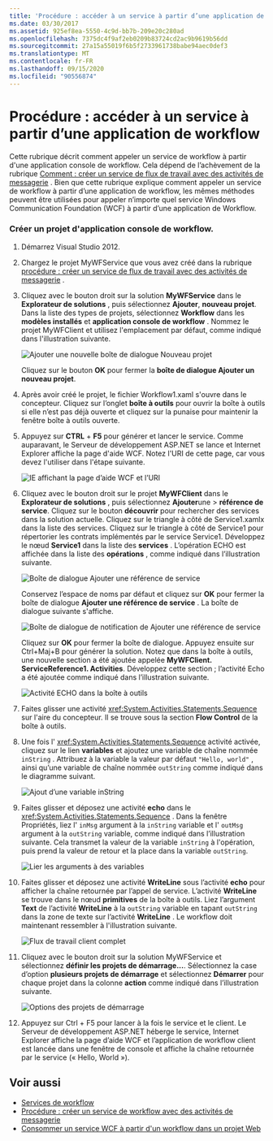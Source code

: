 ```yaml
---
title: 'Procédure : accéder à un service à partir d’une application de workflow'
ms.date: 03/30/2017
ms.assetid: 925ef8ea-5550-4c9d-bb7b-209e20c280ad
ms.openlocfilehash: 7375dc4f9af2eb0209b83724cd2ac9b9619b56dd
ms.sourcegitcommit: 27a15a55019f6b5f2733961738babe94aec0def3
ms.translationtype: MT
ms.contentlocale: fr-FR
ms.lasthandoff: 09/15/2020
ms.locfileid: "90556874"
---
```

# <a name="how-to-access-a-service-from-a-workflow-application"></a>Procédure : accéder à un service à partir d’une application de workflow
Cette rubrique décrit comment appeler un service de workflow à partir d'une application console de workflow. Cela dépend de l’achèvement de la rubrique [Comment : créer un service de flux de travail avec des activités de messagerie](how-to-create-a-workflow-service-with-messaging-activities.md) . Bien que cette rubrique explique comment appeler un service de workflow à partir d’une application de workflow, les mêmes méthodes peuvent être utilisées pour appeler n’importe quel service Windows Communication Foundation (WCF) à partir d’une application de Workflow.

### <a name="create-a-workflow-console-application-project"></a>Créer un projet d'application console de workflow.

1. Démarrez Visual Studio 2012.

2. Chargez le projet MyWFService que vous avez créé dans la rubrique [procédure : créer un service de flux de travail avec des activités de messagerie](how-to-create-a-workflow-service-with-messaging-activities.md) .

3. Cliquez avec le bouton droit sur la solution **MyWFService** dans le **Explorateur de solutions** , puis sélectionnez **Ajouter**, **nouveau projet**. Dans la liste des types de projets, sélectionnez **Workflow** dans les **modèles installés** et **application console de workflow** . Nommez le projet MyWFClient et utilisez l'emplacement par défaut, comme indiqué dans l'illustration suivante.

     ![Ajouter une nouvelle boîte de dialogue Nouveau projet](./media/how-to-access-a-service-from-a-workflow-application/add-new-project-dialog.jpg)

     Cliquez sur le bouton **OK** pour fermer la **boîte de dialogue Ajouter un nouveau projet**.

4. Après avoir créé le projet, le fichier Workflow1.xaml s'ouvre dans le concepteur. Cliquez sur l’onglet **boîte à outils** pour ouvrir la boîte à outils si elle n’est pas déjà ouverte et cliquez sur la punaise pour maintenir la fenêtre boîte à outils ouverte.

5. Appuyez sur **CTRL** + **F5** pour générer et lancer le service. Comme auparavant, le Serveur de développement ASP.NET se lance et Internet Explorer affiche la page d'aide WCF. Notez l'URI de cette page, car vous devez l'utiliser dans l'étape suivante.

     ![IE affichant la page d’aide WCF et l’URI](./media/how-to-access-a-service-from-a-workflow-application/ie-wcf-help-page-uri.jpg)

6. Cliquez avec le bouton droit sur le projet **MyWFClient** dans le **Explorateur de solutions** , puis sélectionnez **Ajouter**une  >  **référence de service**. Cliquez sur le bouton **découvrir** pour rechercher des services dans la solution actuelle. Cliquez sur le triangle à côté de Service1.xamlx dans la liste des services. Cliquez sur le triangle à côté de Service1 pour répertorier les contrats implémentés par le service Service1. Développez le nœud **Service1** dans la liste des **services** . L’opération ECHO est affichée dans la liste des **opérations** , comme indiqué dans l’illustration suivante.

     ![Boîte de dialogue Ajouter une référence de service](./media/how-to-access-a-service-from-a-workflow-application/add-service-reference.jpg)

     Conservez l’espace de noms par défaut et cliquez sur **OK** pour fermer la boîte de dialogue **Ajouter une référence de service** . La boîte de dialogue suivante s'affiche.

     ![Boîte de dialogue de notification de Ajouter une référence de service](./media/how-to-access-a-service-from-a-workflow-application/add-service-reference-dialog.jpg)

     Cliquez sur **OK** pour fermer la boîte de dialogue. Appuyez ensuite sur Ctrl+Maj+B pour générer la solution. Notez que dans la boîte à outils, une nouvelle section a été ajoutée appelée **MyWFClient. ServiceReference1. Activities**. Développez cette section ; l’activité Echo a été ajoutée comme indiqué dans l’illustration suivante.

     ![Activité ECHO dans la boîte à outils](./media/how-to-access-a-service-from-a-workflow-application/echo-activity-toolbox.jpg)

7. Faites glisser une activité <xref:System.Activities.Statements.Sequence> sur l'aire du concepteur. Il se trouve sous la section **Flow Control** de la boîte à outils.

8. Une fois l' <xref:System.Activities.Statements.Sequence> activité activée, cliquez sur le lien **variables** et ajoutez une variable de chaîne nommée `inString` . Attribuez à la variable la valeur par défaut `"Hello, world"` , ainsi qu’une variable de chaîne nommée `outString` comme indiqué dans le diagramme suivant.

     ![Ajout d’une variable inString](./media/how-to-access-a-service-from-a-workflow-application/add-instring-variable.jpg)

9. Faites glisser et déposez une activité **echo** dans le <xref:System.Activities.Statements.Sequence> . Dans la fenêtre Propriétés, liez l' `inMsg` argument à la `inString` variable et l' `outMsg` argument à la `outString` variable, comme indiqué dans l’illustration suivante. Cela transmet la valeur de la variable `inString` à l'opération, puis prend la valeur de retour et la place dans la variable `outString`.

     ![Lier les arguments à des variables](./media/how-to-access-a-service-from-a-workflow-application/bind-arguments-variables.jpg)

10. Faites glisser et déposez une activité **WriteLine** sous l’activité **echo** pour afficher la chaîne retournée par l’appel de service. L’activité **WriteLine** se trouve dans le nœud **primitives** de la boîte à outils. Liez l’argument **Text** de l’activité **WriteLine** à la `outString` variable en tapant `outString` dans la zone de texte sur l’activité **WriteLine** . Le workflow doit maintenant ressembler à l'illustration suivante.

     ![Flux de travail client complet](./media/how-to-access-a-service-from-a-workflow-application/complete-client-workflow.jpg)

11. Cliquez avec le bouton droit sur la solution MyWFService et sélectionnez **définir les projets de démarrage...**. Sélectionnez la case d’option **plusieurs projets de démarrage** et sélectionnez **Démarrer** pour chaque projet dans la colonne **action** comme indiqué dans l’illustration suivante.

     ![Options des projets de démarrage](./media/how-to-access-a-service-from-a-workflow-application/startup-project-options.jpg)

12. Appuyez sur Ctrl + F5 pour lancer à la fois le service et le client. Le Serveur de développement ASP.NET héberge le service, Internet Explorer affiche la page d’aide WCF et l’application de workflow client est lancée dans une fenêtre de console et affiche la chaîne retournée par le service (« Hello, World »).

## <a name="see-also"></a>Voir aussi

- [Services de workflow](workflow-services.md)
- [Procédure : créer un service de workflow avec des activités de messagerie](how-to-create-a-workflow-service-with-messaging-activities.md)
- [Consommer un service WCF à partir d'un workflow dans un projet Web](/archive/blogs/endpoint/how-to-consume-a-wcf-service-from-a-wf4-workflow)
